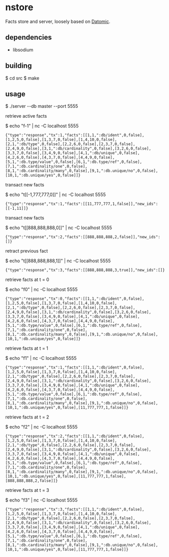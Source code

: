 # nstore

Facts store and server, loosely based on [Datomic](https://www.datomic.com/).

## dependencies
* libsodium

## building
$ cd src
$ make

## usage
$ ./server --db master --port 5555

retrieve active facts

$ echo "f-1" | nc -C localhost 5555
```
{"type":"response","tx":1,"facts":[[1,1,":db/ident",0,false],[1,2,5,0,false],[1,3,7,0,false],[1,4,10,0,false],[2,1,":db/type",0,false],[2,2,6,0,false],[2,3,7,0,false],[2,4,9,0,false],[3,1,":db/cardinality",0,false],[3,2,6,0,false],[3,3,7,0,false],[3,4,9,0,false],[4,1,":db/unique",0,false],[4,2,6,0,false],[4,3,7,0,false],[4,4,9,0,false],[5,1,":db.type/value",0,false],[6,1,":db.type/ref",0,false],[7,1,":db.cardinality/one",0,false],[8,1,":db.cardinality/many",0,false],[9,1,":db.unique/no",0,false],[10,1,":db.unique/yes",0,false]]}
```

transact new facts

$ echo "t[[-1,777,777,0]]" | nc -C localhost 5555
```
{"type":"response","tx":1,"facts":[[11,777,777,1,false]],"new_ids":[[-1,11]]}
```

transact new facts

$ echo "t[[888,888,888,0]]" | nc -C localhost 5555
```
{"type":"response","tx":2,"facts":[[888,888,888,2,false]],"new_ids":[]}
```

retract previous fact

$ echo "t[[888,888,888,1]]" | nc -C localhost 5555
```
{"type":"response","tx":3,"facts":[[888,888,888,3,true]],"new_ids":[]}
```

retrieve facts at t = 0

$ echo "f0" | nc -C localhost 5555
```
{"type":"response","tx":0,"facts":[[1,1,":db/ident",0,false],[1,2,5,0,false],[1,3,7,0,false],[1,4,10,0,false],[2,1,":db/type",0,false],[2,2,6,0,false],[2,3,7,0,false],[2,4,9,0,false],[3,1,":db/cardinality",0,false],[3,2,6,0,false],[3,3,7,0,false],[3,4,9,0,false],[4,1,":db/unique",0,false],[4,2,6,0,false],[4,3,7,0,false],[4,4,9,0,false],[5,1,":db.type/value",0,false],[6,1,":db.type/ref",0,false],[7,1,":db.cardinality/one",0,false],[8,1,":db.cardinality/many",0,false],[9,1,":db.unique/no",0,false],[10,1,":db.unique/yes",0,false]]}
```

retrieve facts at t = 1

$ echo "f1" | nc -C localhost 5555
```
{"type":"response","tx":1,"facts":[[1,1,":db/ident",0,false],[1,2,5,0,false],[1,3,7,0,false],[1,4,10,0,false],[2,1,":db/type",0,false],[2,2,6,0,false],[2,3,7,0,false],[2,4,9,0,false],[3,1,":db/cardinality",0,false],[3,2,6,0,false],[3,3,7,0,false],[3,4,9,0,false],[4,1,":db/unique",0,false],[4,2,6,0,false],[4,3,7,0,false],[4,4,9,0,false],[5,1,":db.type/value",0,false],[6,1,":db.type/ref",0,false],[7,1,":db.cardinality/one",0,false],[8,1,":db.cardinality/many",0,false],[9,1,":db.unique/no",0,false],[10,1,":db.unique/yes",0,false],[11,777,777,1,false]]}
```

retrieve facts at t = 2

$ echo "f2" | nc -C localhost 5555
```
{"type":"response","tx":2,"facts":[[1,1,":db/ident",0,false],[1,2,5,0,false],[1,3,7,0,false],[1,4,10,0,false],[2,1,":db/type",0,false],[2,2,6,0,false],[2,3,7,0,false],[2,4,9,0,false],[3,1,":db/cardinality",0,false],[3,2,6,0,false],[3,3,7,0,false],[3,4,9,0,false],[4,1,":db/unique",0,false],[4,2,6,0,false],[4,3,7,0,false],[4,4,9,0,false],[5,1,":db.type/value",0,false],[6,1,":db.type/ref",0,false],[7,1,":db.cardinality/one",0,false],[8,1,":db.cardinality/many",0,false],[9,1,":db.unique/no",0,false],[10,1,":db.unique/yes",0,false],[11,777,777,1,false],[888,888,888,2,false]]}
```

retrieve facts at t = 3

$ echo "f3" | nc -C localhost 5555
```
{"type":"response","tx":3,"facts":[[1,1,":db/ident",0,false],[1,2,5,0,false],[1,3,7,0,false],[1,4,10,0,false],[2,1,":db/type",0,false],[2,2,6,0,false],[2,3,7,0,false],[2,4,9,0,false],[3,1,":db/cardinality",0,false],[3,2,6,0,false],[3,3,7,0,false],[3,4,9,0,false],[4,1,":db/unique",0,false],[4,2,6,0,false],[4,3,7,0,false],[4,4,9,0,false],[5,1,":db.type/value",0,false],[6,1,":db.type/ref",0,false],[7,1,":db.cardinality/one",0,false],[8,1,":db.cardinality/many",0,false],[9,1,":db.unique/no",0,false],[10,1,":db.unique/yes",0,false],[11,777,777,1,false]]}
```

